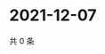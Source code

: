 # 2021-12-07

共 0 条

<!-- BEGIN WEIBO -->
<!-- 最后更新时间 Tue Dec 07 2021 00:00:57 GMT+0800 (China Standard Time) -->

<!-- END WEIBO -->

